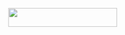 <p align="left"><a href="https://heroku.com/deploy?template=https://github.com/KUNAL12459/omfo"> <img src="https://img.shields.io/badge/Deploy%20To%20Heroku-green?style=for-the-badge&logo=heroku" width="220" height="38.45"/></a></p>
